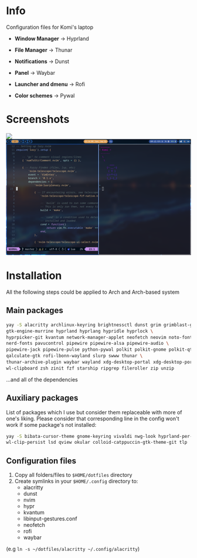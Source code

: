 # Info
Configuration files for Komi's laptop
- **Window Manager** -> Hyprland
- **File Manager** -> Thunar
- **Notifications** -> Dunst
- **Panel** -> Waybar
- **Launcher and dmenu** -> Rofi

- **Color schemes** -> Pywal

# Screenshots

<img align="center" src=".assets/float_neofetch_cbonsai.png">

</br>

<img align="center" src=".assets/tile_nvim_alacritty.png">

</br>

# Installation
All the following steps could be applied to Arch and Arch-based system

## Main packages 
```sh
yay -S alacritty archlinux-keyring brightnessctl dunst grim grimblast-git \
gtk-engine-murrine hyprland hyprlang hypridle hyprlock \
hyprpicker-git kvantum network-manager-applet neofetch neovim noto-fonts noto-fonts-cjk noto-fonts-emoji \
nerd-fonts pavucontrol pipewire pipewire-alsa pipewire-audio \
pipewire-jack pipewire-pulse python-pywal polkit polkit-gnome polkit-qt5 \
qalculate-gtk rofi-lbonn-wayland slurp swww thunar \
thunar-archive-plugin waybar wayland xdg-desktop-portal xdg-desktop-portal-hyprland zoxide \
wl-clipboard zsh zinit fzf starship ripgrep fileroller zip unzip
```
...and all of the dependencies

## Auxiliary packages
List of packages which I use but consider them replaceable with more of one's liking. Please consider that corresponding line in the config won't work if some package's not installed:

```sh
yay -S bibata-cursor-theme gnome-keyring vivaldi nwg-look hyprland-per-window-layout \
wl-clip-persist lsd qview okular colloid-catppuccin-gtk-theme-git tlp
```

## Configuration files
1. Copy all folders/files to `$HOME/dotfiles` directory
2. Create symlinks in your `$HOME/.config` directory to:
    - alacritty
    - dunst
    - nvim
    - hypr
    - kvantum
    - libinput-gestures.conf
    - neofetch
    - rofi
    - waybar

(e.g `ln -s ~/dotfiles/alacritty ~/.config/alacritty`)
